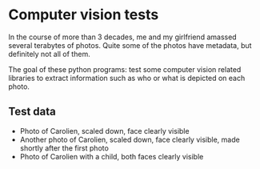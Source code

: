# Computer vision tests

In the course of more than 3 decades, me and my girlfriend amassed several terabytes of photos. Quite some of the photos have metadata, but definitely not all of them.

The goal of these python programs: test some computer vision related libraries to extract information such as who or what is depicted on each photo.


## Test data

* Photo of Carolien, scaled down, face clearly visible
* Another photo of Carolien, scaled down, face clearly visible, made shortly after the first photo
* Photo of Carolien with a child, both faces clearly visible
